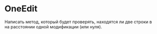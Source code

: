 # OneEdit

Написать метод, который будет проверять, находятся ли две строки в на расстоянии одной модификации (или нуля).
